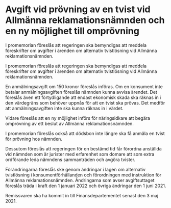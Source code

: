 # Avgift vid prövning av en tvist vid Allmänna reklamationsnämnden och en ny möjlighet till omprövning

I promemorian föreslås att regeringen ska bemyndigas att meddela föreskrifter om avgifter i ärenden om alternativ tvistlösning vid Allmänna reklamationsnämnden.

I promemorian föreslås att regeringen ska bemyndigas att meddela föreskrifter om avgifter i ärenden om alternativ tvistlösning vid Allmänna reklamationsnämnden.

En anmälningsavgift om 150 kronor föreslås införas. Om en konsument inte betalar anmälningsavgiften föreslås nämnden kunna avvisa ärendet. Det föreslås även ett förtydligande att endast ekonomisk skada ska räknas in i den värdegräns som behöver uppnås för att en tvist ska prövas. Det medför att anmälningsavgiften inte ska kunna räknas in i värdet.

Vidare föreslås att en ny möjlighet införs för näringsidkare att begära omprövning av ett beslut av Allmänna reklamationsnämnden.

I promemorian föreslås också att dödsbon inte längre ska få anmäla en tvist för prövning hos nämnden.

Dessutom föreslås att regeringen för en bestämd tid får förordna anställda vid nämnden som är jurister med erfarenhet som domare att som extra ordförande leda nämndens sammanträden och avgöra tvister.

Förändringarna föreslås ske genom ändringar i lagen om alternativ tvistlösning i konsumentförhållanden och förordningen med instruktion för Allmänna reklamationsnämnden. Ändringarna som avser avgiftsuttaget föreslås träda i kraft den 1 januari 2022 och övriga ändringar den 1 juni 2021.

Remissvaren ska ha kommit in till Finansdepartementet senast den 3 maj 2021.
